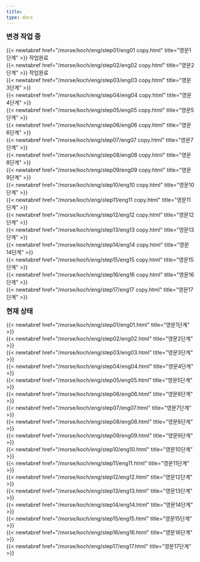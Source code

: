 ```yaml
---
title:
type: docs
---
```



<b><span style="font-size:130%">
변경 작업 중
</b></span>

{{< newtabref href="/morse/koch/eng/step01/eng01 copy.html" title="영문1단계" >}} 작업완료<br>
{{< newtabref href="/morse/koch/eng/step02/eng02 copy.html" title="영문2단계" >}} 작업완료<br>
{{< newtabref href="/morse/koch/eng/step03/eng03 copy.html" title="영문3단계" >}}<br>
{{< newtabref href="/morse/koch/eng/step04/eng04 copy.html" title="영문4단계" >}}<br>
{{< newtabref href="/morse/koch/eng/step05/eng05 copy.html" title="영문5단계" >}}<br>
{{< newtabref href="/morse/koch/eng/step06/eng06 copy.html" title="영문6단계" >}}<br>
{{< newtabref href="/morse/koch/eng/step07/eng07 copy.html" title="영문7단계" >}}<br>
{{< newtabref href="/morse/koch/eng/step08/eng08 copy.html" title="영문8단계" >}}<br>
{{< newtabref href="/morse/koch/eng/step09/eng09 copy.html" title="영문9단계" >}}<br>
{{< newtabref href="/morse/koch/eng/step10/eng10 copy.html" title="영문10단계" >}}<br>
{{< newtabref href="/morse/koch/eng/step11/eng11 copy.html" title="영문11단계" >}}<br>
{{< newtabref href="/morse/koch/eng/step12/eng12 copy.html" title="영문12단계" >}}<br>
{{< newtabref href="/morse/koch/eng/step13/eng13 copy.html" title="영문13단계" >}}<br>
{{< newtabref href="/morse/koch/eng/step14/eng14 copy.html" title="영문14단계" >}}<br>
{{< newtabref href="/morse/koch/eng/step15/eng15 copy.html" title="영문15단계" >}}<br>
{{< newtabref href="/morse/koch/eng/step16/eng16 copy.html" title="영문16단계" >}}<br>
{{< newtabref href="/morse/koch/eng/step17/eng17 copy.html" title="영문17단계" >}}<br>

<b><span style="font-size:130%">
현재 상태
</b></span>

{{< newtabref href="/morse/koch/eng/step01/eng01.html" title="영문1단계" >}}<br>
{{< newtabref href="/morse/koch/eng/step02/eng02.html" title="영문2단계" >}}<br>
{{< newtabref href="/morse/koch/eng/step03/eng03.html" title="영문3단계" >}}<br>
{{< newtabref href="/morse/koch/eng/step04/eng04.html" title="영문4단계" >}}<br>
{{< newtabref href="/morse/koch/eng/step05/eng05.html" title="영문5단계" >}}<br>
{{< newtabref href="/morse/koch/eng/step06/eng06.html" title="영문6단계" >}}<br>
{{< newtabref href="/morse/koch/eng/step07/eng07.html" title="영문7단계" >}}<br>
{{< newtabref href="/morse/koch/eng/step08/eng08.html" title="영문8단계" >}}<br>
{{< newtabref href="/morse/koch/eng/step09/eng09.html" title="영문9단계" >}}<br>
{{< newtabref href="/morse/koch/eng/step10/eng10.html" title="영문10단계" >}}<br>
{{< newtabref href="/morse/koch/eng/step11/eng11.html" title="영문11단계" >}}<br>
{{< newtabref href="/morse/koch/eng/step12/eng12.html" title="영문12단계" >}}<br>
{{< newtabref href="/morse/koch/eng/step13/eng13.html" title="영문13단계" >}}<br>
{{< newtabref href="/morse/koch/eng/step14/eng14.html" title="영문14단계" >}}<br>
{{< newtabref href="/morse/koch/eng/step15/eng15.html" title="영문15단계" >}}<br>
{{< newtabref href="/morse/koch/eng/step16/eng16.html" title="영문16단계" >}}<br>
{{< newtabref href="/morse/koch/eng/step17/eng17.html" title="영문17단계" >}}<br>
